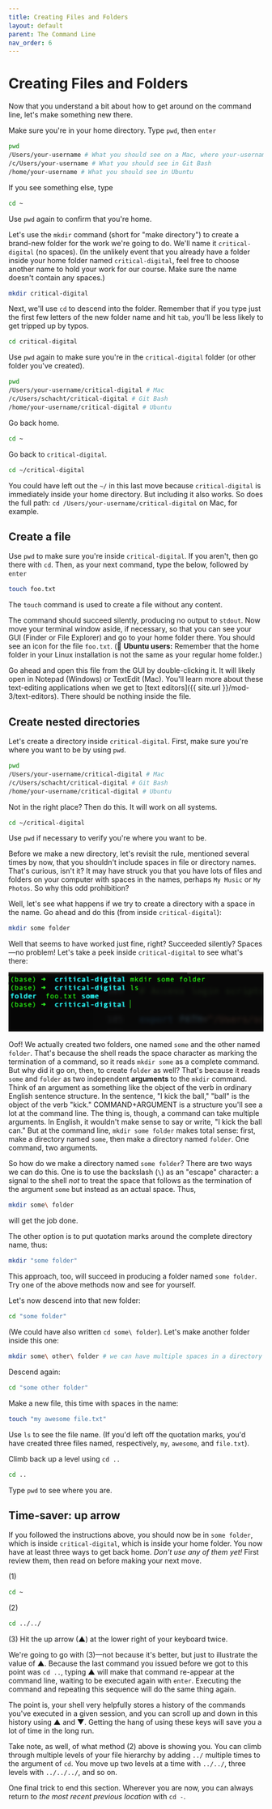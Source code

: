 ```yaml
---
title: Creating Files and Folders
layout: default
parent: The Command Line
nav_order: 6
---
```

# Creating Files and Folders

Now that you understand a bit about how to get around on the command line, let's make something new there.

Make sure you're in your home directory. Type `pwd`, then `enter`

```zsh
pwd
/Users/your-username # What you should see on a Mac, where your-username is your actual username
/c/Users/your-username # What you should see in Git Bash
/home/your-username # What you should see in Ubuntu
```
If you see something else, type

```zsh
cd ~
```
Use `pwd` again to confirm that you're home.

Let's use the `mkdir` command (short for "make directory") to create a brand-new folder for the work we're going to do. We'll name it `critical-digital` (no spaces). (In the unlikely event that you already have a folder inside your home folder named `critical-digital`, feel free to choose another name to hold your work for our course. Make sure the name doesn't contain any spaces.)

```zsh
mkdir critical-digital
```
Next, we'll use `cd` to descend into the folder. Remember that if you type just the first few letters of the new folder name and hit `tab`, you'll be less likely to get tripped up by typos.

```zsh
cd critical-digital
```

Use `pwd` again to make sure you're in the `critical-digital` folder (or other folder you've created).

```zsh
pwd
/Users/your-username/critical-digital # Mac
/c/Users/schacht/critical-digital # Git Bash
/home/your-username/critical-digital # Ubuntu
```
Go back home.

```zsh
cd ~
```
Go back to `critical-digital`.

```zsh
cd ~/critical-digital
```
You could have left out the `~/` in this last move because `critical-digital` is immediately inside your home directory. But including it also works. So does the full path: `cd /Users/your-username/critical-digital` on Mac, for example.

## Create a file

Use `pwd` to make sure you're inside `critical-digital`. If you aren't, then go there with `cd`. Then, as your next command, type the below, followed by `enter`

```zsh
touch foo.txt
```
The `touch` command is used to create a file without any content. 

The command should succeed silently, producing no output to `stdout`. Now move your terminal window aside, if necessary, so that you can see your GUI (Finder or File Explorer)
and go to your home folder there. You should see an icon for the file `foo.txt`. (&#x1f427; **Ubuntu users:** Remember that the home folder in your Linux installation is not the same as your regular home folder.)

Go ahead and open this file from the GUI by double-clicking it.  It will likely open in Notepad (Windows) or TextEdit (Mac). You'll learn more about these text-editing applications when we get to [text editors]({{ site.url }}/mod-3/text-editors). There should be nothing inside the file.

## Create nested directories

Let's create a directory inside `critical-digital`. First, make sure you're where you want to be by using `pwd`.

```zsh
pwd
/Users/your-username/critical-digital # Mac
/c/Users/schacht/critical-digital # Git Bash
/home/your-username/critical-digital # Ubuntu
```
Not in the right place? Then do this. It will work on all systems.

```zsh
cd ~/critical-digital
```
Use `pwd` if necessary to verify you're where you want to be.

Before we make a new directory, let's revisit the rule, mentioned several times by now, that you shouldn't include spaces in file or directory names. That's curious, isn't it? It may have struck you that you have lots of files and folders on your computer with spaces in the names, perhaps `My Music` or `My Photos`. So why this odd prohibition?

Well, let's see what happens if we try to create a directory with a space in the name. Go ahead and do this (from inside `critical-digital`):

```zsh
mkdir some folder
```
Well that seems to have worked just fine, right? Succeeded silently? Spaces&mdash;no problem! Let's take a peek inside `critical-digital` to see what's there:

![List of files and folder inside a folder at command line](../assets/some-folder.png)

Oof! We actually created two folders, one named `some` and the other named `folder`. That's because the shell reads the space character as marking the termination of a command, so it reads `mkdir some` as a complete command. But why did it go on, then, to create `folder` as well? That's because it reads `some` and `folder` as two independent **arguments** to the `mkdir` command. Think of an argument as something like the object of the verb in ordinary English sentence structure. In the sentence, "I kick the ball," "ball" is the object of the verb "kick." COMMAND+ARGUMENT is a structure you'll see a lot at the command line. The thing is, though, a command can take multiple arguments. In English, it wouldn't make sense to say or write, "I kick the ball can." But at the command line, `mkdir some folder` makes total sense: first, make a directory named `some`, then make a directory named `folder`. One command, two arguments.

So how do we make a directory named `some folder`? There are two ways we can do this. One is to use the backslash (`\`) as an "escape" character: a signal to the shell *not* to treat the space that follows as the termination of the argument `some` but instead as an actual space. Thus,

```zsh
mkdir some\ folder
```
will get the job done.

The other option is to put quotation marks around the complete directory name, thus:

```zsh
mkdir "some folder"
```
This approach, too, will succeed in producing a folder named `some folder`. Try one of the above methods now and see for yourself.

Let's now descend into that new folder:

```zsh
cd "some folder"
```
(We could have also written `cd some\ folder`). Let's make another folder inside this one:

```zsh
mkdir some\ other\ folder # we can have multiple spaces in a directory or file name
```
Descend again:

```zsh
cd "some other folder"
```
Make a new file, this time with spaces in the name:

```zsh
touch "my awesome file.txt"
```
Use `ls` to see the file name. (If you'd left off the quotation marks, you'd have created three files named, respectively, `my`, `awesome`, and `file.txt`).

Climb back up a level using `cd ..`

```zsh
cd ..
```
Type `pwd` to see where you are.

## Time-saver: up arrow

If you followed the instructions above, you should now be in `some folder`, which is inside `critical-digital`, which is inside your home folder. You now have at least three ways to get back home. *Don't use any of them yet!* First review them, then read on before making your next move.

(1)
```zsh
cd ~
```
(2)
```zsh
cd ../../
```
(3)
Hit the up arrow (&#x25b2;) at the lower right of your keyboard twice.

We're going to go with (3)&mdash;not because it's better, but just to illustrate the value of &#x25b2;. Because the last command you issued before we got to this point was `cd ..`, typing &#x25b2; will make that command re-appear at the command line, waiting to be executed again with `enter`. Executing the command and repeating this sequence will do the same thing again.

The point is, your shell very helpfully stores a history of the commands you've executed in a given session, and you can scroll up and down in this history using &#x25b2; and &#x25bc;. Getting the hang of using these keys will save you a lot of time in the long run.

Take note, as well, of what method (2) above is showing you. You can climb through multiple levels of your file hierarchy by adding `../` multiple times to the argument of `cd`. You move up two levels at a time with `../../`, three levels with `../../../`, and so on.

One final trick to end this section. Wherever you are now, you can always return to *the most recent previous location* with `cd -`.